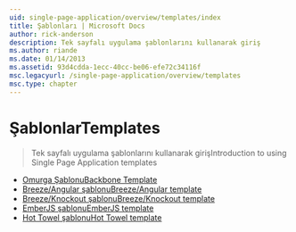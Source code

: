 ```yaml
---
uid: single-page-application/overview/templates/index
title: Şablonları | Microsoft Docs
author: rick-anderson
description: Tek sayfalı uygulama şablonlarını kullanarak giriş
ms.author: riande
ms.date: 01/14/2013
ms.assetid: 93d4cdda-1ecc-40cc-be06-efe72c34116f
msc.legacyurl: /single-page-application/overview/templates
msc.type: chapter
---
```

<a name="templates"></a><span data-ttu-id="78068-103">Şablonlar</span><span class="sxs-lookup"><span data-stu-id="78068-103">Templates</span></span>
====================
> <span data-ttu-id="78068-104">Tek sayfalı uygulama şablonlarını kullanarak giriş</span><span class="sxs-lookup"><span data-stu-id="78068-104">Introduction to using Single Page Application templates</span></span>


- [<span data-ttu-id="78068-105">Omurga Şablonu</span><span class="sxs-lookup"><span data-stu-id="78068-105">Backbone Template</span></span>](backbonejs-template.md)
- [<span data-ttu-id="78068-106">Breeze/Angular şablonu</span><span class="sxs-lookup"><span data-stu-id="78068-106">Breeze/Angular template</span></span>](breezeangular-template.md)
- [<span data-ttu-id="78068-107">Breeze/Knockout şablonu</span><span class="sxs-lookup"><span data-stu-id="78068-107">Breeze/Knockout template</span></span>](breezeknockout-template.md)
- [<span data-ttu-id="78068-108">EmberJS şablonu</span><span class="sxs-lookup"><span data-stu-id="78068-108">EmberJS template</span></span>](emberjs-template.md)
- [<span data-ttu-id="78068-109">Hot Towel şablonu</span><span class="sxs-lookup"><span data-stu-id="78068-109">Hot Towel template</span></span>](hottowel-template.md)
